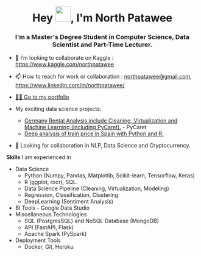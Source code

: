 <h1 align="center">Hey <img src="Hi.gif" width="40px" />, I'm North Patawee</h1>
<h3 align="center">I'm a Master's Degree Student in Computer Science, Data Scientist and Part-Time Lecturer. </h3> 

- 💞️ I’m looking to collaborate on Kaggle : https://www.kaggle.com/northpatawee
- 📫 How to reach for work or collaboration : northpatawee@gmail.com, https://www.linkedin.com/in/northpatawee/
- [🚴‍♀️ Go to my portfolio](https://github.com/northpr)

- My exciting data science projects:
  - [Germany Rental Analysis include Cleaning, Virtualization and Machine Learning (including PyCaret).](https://github.com/northpr/GermanyRentalPrice) - PyCaret
  - [Deep analysis of train price in Spain with Python and R.](https://github.com/northpr/SpanishTrain)


- 👀 Looking for collaboration in NLP, Data Science and Cryptocurrency.

<b>Skills</b>
I am experienced in
  - Data Science 
    - Python (Numpy, Pandas, Matplotlib, Scikit-learn, Tensorflow, Keras)
    - R (ggplot, rocr), SQL.
    - Data Science Pipeline (Cleaning, Virtualization, Modeling)
    - Regression, Classification, Clustering
    - DeepLearning (Sentiment Analysis)
  - BI Tools - Google Data Studio
  - Miscellaneous Technologies
    - SQL (PostgresSQL) and NoSQL Database (MongoDB)
    - API (FastAPI, Flask)
    - Apache Spark (PySpark)
  - Deployment Tools
    - Docker, Git, Heroku
<!---
northpr/northpr is a ✨ special ✨ repository because its `README.md` (this file) appears on your GitHub profile.
You can click the Preview link to take a look at your changes.
--->
